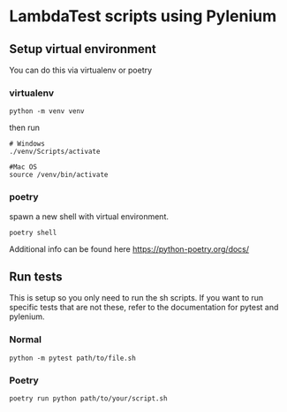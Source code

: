 # LambdaTest scripts using Pylenium

## Setup virtual environment
You can do this via virtualenv or poetry

### virtualenv
```
python -m venv venv
```

then run

```
# Windows 
./venv/Scripts/activate

#Mac OS
source /venv/bin/activate

```

### poetry

spawn a new shell with virtual environment. 
```
poetry shell
```

Additional info can be found here https://python-poetry.org/docs/



## Run tests

This is setup so you only need to run the sh scripts. If you want to run specific tests that are not these, refer to the documentation for pytest and pylenium. 

### Normal

```
python -m pytest path/to/file.sh

```


### Poetry

```
poetry run python path/to/your/script.sh

```
